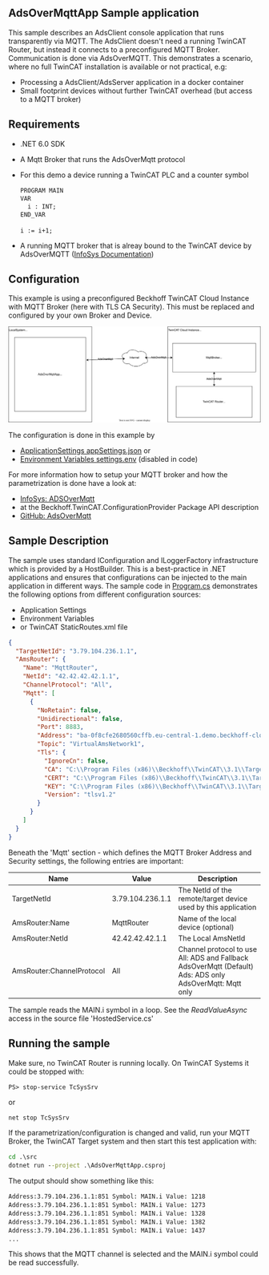 ﻿## **AdsOverMqttApp** Sample application
This sample describes an AdsClient console application that runs transparently via MQTT. The AdsClient doesn't need a running TwinCAT Router, but instead it connects to a preconfigured MQTT Broker. Communication is done via AdsOverMQTT.
This demonstrates a scenario, where no full TwinCAT installation is available or not practical, e.g:

- Processing a AdsClient/AdsServer application in a docker container
- Small footprint devices without further TwinCAT overhead (but access to a MQTT broker)

## Requirements

- .NET 6.0 SDK
- A Mqtt Broker that runs the AdsOverMqtt protocol
- For this demo a device running a TwinCAT PLC and a counter symbol

  ```Iec11131
  PROGRAM MAIN
  VAR
    i : INT;
  END_VAR

  i := i+1;
  ```

- A running MQTT broker that is alreay bound to the TwinCAT device by AdsOverMQTT ([InfoSys Documentation](https://infosys.beckhoff.com/content/1033/tc3_ads_over_mqtt/index.html?id=120186874503837909))


## Configuration
This example is using a preconfigured Beckhoff TwinCAT Cloud Instance with MQTT Broker (here with TLS CA Security). This must be replaced and configured by your own Broker and Device.

![Image](.\Overview.svg)

The configuration is done in this example by

- [ApplicationSettings appSettings.json](./src/appSettings.json) or 
- [Environment Variables settings.env](./src/settings.env) (disabled in code)

For more information how to setup your MQTT broker and how the parametrization is done have a look at:

- [InfoSys: ADSOverMqtt](https://infosys.beckhoff.com/english.php?content=../content/1033/tc3_grundlagen/4320983179.html&id=)
- at the Beckhoff.TwinCAT.ConfigurationProvider Package API description
- [GitHub: AdsOverMqtt](https://github.com/Beckhoff/ADS-over-MQTT_Samples)

## Sample Description
The sample uses standard IConfiguration and ILoggerFactory infrastructure which is provided by a HostBuilder. This is a best-practice in .NET applications and ensures that configurations can be injected to the main application in different ways. The sample code in [Program.cs](.\src\Program.cs) demonstrates the following options from different configuration sources:
  
- Application Settings
- Environment Variables
- or TwinCAT StaticRoutes.xml file

```json
{
  "TargetNetId": "3.79.104.236.1.1",
  "AmsRouter": {
    "Name": "MqttRouter",
    "NetId": "42.42.42.42.1.1",
    "ChannelProtocol": "All",
    "Mqtt": [
      {
        "NoRetain": false,
        "Unidirectional": false,
        "Port": 8883,
        "Address": "ba-0f8cfe2680560cffb.eu-central-1.demo.beckhoff-cloud-instances.com",
        "Topic": "VirtualAmsNetwork1",
        "Tls": {
          "IgnoreCn": false,
          "CA": "C:\\Program Files (x86)\\Beckhoff\\TwinCAT\\3.1\\Target\\Certificates\\BA-0f8cfe2680560cffb\\intermediateCA.pem",
          "CERT": "C:\\Program Files (x86)\\Beckhoff\\TwinCAT\\3.1\\Target\\Certificates\\BA-0f8cfe2680560cffb\\MyDevice.pem",
          "KEY": "C:\\Program Files (x86)\\Beckhoff\\TwinCAT\\3.1\\Target\\Certificates\\BA-0f8cfe2680560cffb\\MyDevice.key",
          "Version": "tlsv1.2"
        }
      }
    ]
  }
}
```
Beneath the 'Mqtt' section - which defines the MQTT Broker Address and Security settings, the following entries are important:

|Name | Value | Description |
| - | - | - |
| TargetNetId | 3.79.104.236.1.1 | The NetId of the remote/target device used by this application |
| AmsRouter:Name | MqttRouter | Name of the local device (optional) |
| AmsRouter:NetId | 42.42.42.42.1.1 | The Local AmsNetId |
| AmsRouter:ChannelProtocol | All | Channel protocol to use<br>All: ADS and Fallback AdsOverMqtt (Default)<br>Ads: ADS only<br>AdsOverMqtt: Mqtt only |

The sample reads the MAIN.i symbol in a loop. See the *ReadValueAsync* access in the source file 'HostedService.cs'

## Running the sample
Make sure, no TwinCAT Router is running locally. On TwinCAT Systems it could be stopped with:
```pwsh
PS> stop-service TcSysSrv
```
or
```cmd
net stop TcSysSrv
```

If the parametrization/configuration is changed and valid, run your MQTT Broker, the TwinCAT Target system and then start this test application with:

```cmd
cd .\src
dotnet run --project .\AdsOverMqttApp.csproj
``` 

The output should show something like this:

```cmd
Address:3.79.104.236.1.1:851 Symbol: MAIN.i Value: 1218
Address:3.79.104.236.1.1:851 Symbol: MAIN.i Value: 1273
Address:3.79.104.236.1.1:851 Symbol: MAIN.i Value: 1328
Address:3.79.104.236.1.1:851 Symbol: MAIN.i Value: 1382
Address:3.79.104.236.1.1:851 Symbol: MAIN.i Value: 1437
...
```

This shows that the MQTT channel is selected and the MAIN.i symbol could be read successfully.

